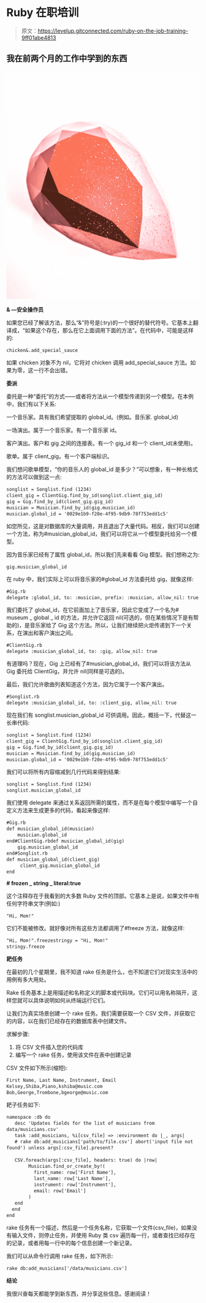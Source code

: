 # Ruby 在职培训

> 原文：<https://levelup.gitconnected.com/ruby-on-the-job-training-9ff01abe4813>

## 我在前两个月的工作中学到的东西

![](img/2f1818946f9f3289cf2612d991b97320.png)

**& —安全操作员**

如果您已经了解该方法，那么“&”符号是(:try)的一个很好的替代符号。它基本上翻译成，“如果这个存在，那么在它上面调用下面的方法”。在代码中，可能是这样的:

```
chicken&.add_special_sauce
```

如果 chicken 对象不为 nil，它将对 chicken 调用 add_special_sauce 方法。如果为零，这一行不会出错。

**委派**

委托是一种“委托”的方式——或者将方法从一个模型传递到另一个模型。在本例中，我们有以下关系:

一个音乐家。具有我们希望提取的 global_id。(例如。音乐家. global_id)

一场演出。属于一个音乐家。有一个音乐家 id。

客户演出。客户和 gig 之间的连接表。有一个 gig_id 和一个 client_id(未使用)。

歌单。属于 client_gig。有一个客户端标识。

我们想问歌单模型，“你的音乐人的 global_id 是多少？”可以想象，有一种长格式的方法可以做到这一点:

```
songlist = Songlist.find (1234)
client_gig = ClientGig.find_by_id(songlist.client_gig_id)
gig = Gig.find_by_id(client_gig.gig_id)
musician = Musician.find_by_id(gig.musician_id)
musician.global_id = '0029e1b9-f20e-4f95-9db9-78f753edd1c5'
```

如您所见，这是对数据库的大量调用，并且退出了大量代码。相反，我们可以创建一个方法，称为#musician_global_id，我们可以将它从一个模型委托给另一个模型。

因为音乐家已经有了属性 global_id，所以我们先来看看 Gig 模型。我们想称之为:

```
gig.musician_global_id
```

在 ruby 中，我们实际上可以将音乐家的#global_id 方法委托给 gig，就像这样:

```
#Gig.rb
delegate :global_id, to: :musician, prefix: :musician, allow_nil: true
```

我们委托了 global_id，在它前面加上了音乐家，因此它变成了一个名为# museum _ global _ id 的方法，并允许它返回 nil(可选的，但在某些情况下是有帮助的)，是音乐家给了 Gig 这个方法。所以，让我们继续把火炬传递到下一个关系，在演出和客户演出之间。

```
#ClientGig.rb
delegate :musician_global_id, to: :gig, allow_nil: true
```

有道理吗？现在，Gig 上已经有了#musician_global_id，我们可以将该方法从 Gig 委托给 ClientGig，并允许 nil(同样是可选的)。

最后，我们允许歌曲列表知道这个方法，因为它属于一个客户演出。

```
#Songlist.rb
delegate :musician_global_id, to: :client_gig, allow_nil: true
```

现在我们有 songlist.musician_global_id 可供调用。因此，概括一下，代替这一长串代码:

```
songlist = Songlist.find (1234)
client_gig = ClientGig.find_by_id(songlist.client_gig_id)
gig = Gig.find_by_id(client_gig.gig_id)
musician = Musician.find_by_id(gig.musician_id)
musician.global_id = '0029e1b9-f20e-4f95-9db9-78f753edd1c5'
```

我们可以将所有内容缩减到几行代码来得到结果:

```
songlist = Songlist.find (1234)
songlist.musician_global_id
```

我们使用 delegate 来通过关系返回所需的属性，而不是在每个模型中编写一个自定义方法来生成更多的代码，看起来像这样:

```
#Gig.rb
def musician_global_id(musician)
    musician.global_id
end#ClientGig.rbdef musician_global_id(gig)
    gig.musician_global_id
end#Songlist.rb
def musician_global_id(client_gig)
     client_gig.musician_global_id
end
```

**# frozen _ string _ literal:true**

这个注释存在于我看到的大多数 Ruby 文件的顶部。它基本上是说，如果文件中有任何字符串文字(例如:)

```
"Hi, Mom!"
```

它们不能被修改。就好像对所有这些方法都调用了#freeze 方法，就像这样:

```
"Hi, Mom!".freezestringy = "Hi, Mom!"
stringy.freeze
```

**耙任务**

在最初的几个星期里，我不知道 rake 任务是什么，也不知道它们对现实生活中的用例有多大用处。

Rake 任务基本上是用描述和名称定义的脚本或代码块。它们可以用名称隔开，这样您就可以具体说明如何从终端运行它们。

让我们为真实场景创建一个 rake 任务。我们需要获取一个 CSV 文件，并获取它的内容，以在我们已经存在的数据库表中创建文件。

求解步骤:

1.  将 CSV 文件插入您的代码库
2.  编写一个 rake 任务，使用该文件在表中创建记录

CSV 文件如下所示(缩短):

```
First Name, Last Name, Instrument, Email
Kelsey,Shiba,Piano,kshiba@music.com
Bob,George,Trombone,bgeorge@music.com
```

耙子任务如下:

```
namespace :db do  
   desc 'Updates fields for the list of musicians from data/musicians.csv'
   task :add_musicians, %i[csv_file] => :environment do |_, args|    
   # rake db:add_musicians['path/to/file.csv'] abort('input file not found') unless args[:csv_file].present?

   CSV.foreach(args[:csv_file], headers: true) do |row|
        Musician.find_or_create_by!(
          first_name: row['First Name'],
          last_name: row['Last Name'],
          instrument: row['Instrument'],
          email: row['Email']
        )
   end
  end
end
```

rake 任务有一个描述，然后是一个任务名称，它获取一个文件(csv_file)，如果没有输入文件，则停止任务，并使用 Ruby 类 csv 遍历每一行，或者查找已经存在的记录，或者用每一行中的每个信息创建一个新记录。

我们可以从命令行调用 rake 任务，如下所示:

```
rake db:add_musicians['/data/musicians.csv']
```

**结论**

我很兴奋每天都能学到新东西，并分享这些信息。感谢阅读！